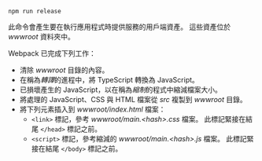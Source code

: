 ```console
npm run release
```

此命令會產生要在執行應用程式時提供服務的用戶端資產。 這些資產位於 *wwwroot* 資料夾中。

Webpack 已完成下列工作：

* 清除 *wwwroot* 目錄的內容。
* 在稱為*轉譯*的進程中，將 TypeScript 轉換為 JavaScript。
* 已損壞產生的 JavaScript，以在稱為*縮制*的程式中縮減檔案大小。
* 將處理的 JavaScript、CSS 與 HTML 檔案從 *src* 複製到 *wwwroot* 目錄。
* 將下列元素插入到 *wwwroot/index.html* 檔案：
  * `<link>` 標記，參考 *wwwroot/main.\<hash\>.css* 檔案。 此標記緊接在結尾 `</head>` 標記之前。
  * `<script>` 標記，參考縮減的 *wwwroot/main.\<hash\>.js* 檔案。 此標記緊接在結尾 `</body>` 標記之前。